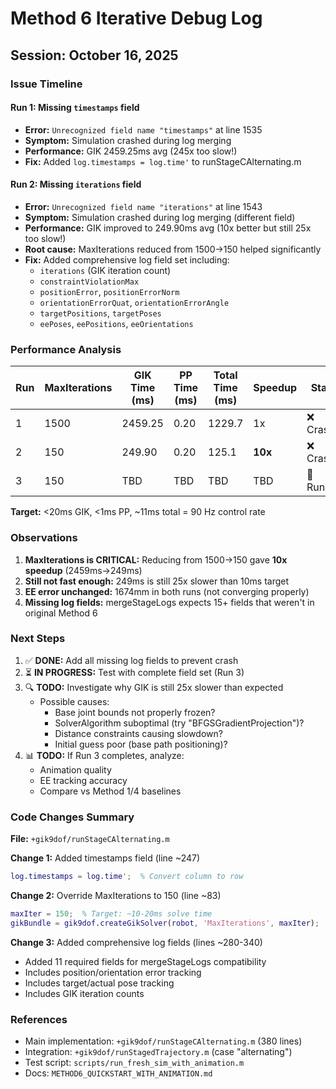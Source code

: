 # Method 6 Iterative Debug Log

## Session: October 16, 2025

### Issue Timeline

#### Run 1: Missing `timestamps` field
- **Error:** `Unrecognized field name "timestamps"` at line 1535
- **Symptom:** Simulation crashed during log merging
- **Performance:** GIK 2459.25ms avg (245x too slow!)
- **Fix:** Added `log.timestamps = log.time'` to runStageCAlternating.m

#### Run 2: Missing `iterations` field  
- **Error:** `Unrecognized field name "iterations"` at line 1543
- **Symptom:** Simulation crashed during log merging (different field)
- **Performance:** GIK improved to 249.90ms avg (10x better but still 25x too slow!)
- **Root cause:** MaxIterations reduced from 1500→150 helped significantly
- **Fix:** Added comprehensive log field set including:
  - `iterations` (GIK iteration count)
  - `constraintViolationMax`
  - `positionError`, `positionErrorNorm`
  - `orientationErrorQuat`, `orientationErrorAngle`
  - `targetPositions`, `targetPoses`
  - `eePoses`, `eePositions`, `eeOrientations`

### Performance Analysis

| Run | MaxIterations | GIK Time (ms) | PP Time (ms) | Total Time (ms) | Speedup | Status |
|-----|---------------|---------------|--------------|-----------------|---------|---------|
| 1   | 1500          | 2459.25       | 0.20         | 1229.7          | 1x      | ❌ Crashed |
| 2   | 150           | 249.90        | 0.20         | 125.1           | **10x** | ❌ Crashed |
| 3   | 150           | TBD           | TBD          | TBD             | TBD     | 🔄 Running |

**Target:** <20ms GIK, <1ms PP, ~11ms total = 90 Hz control rate

### Observations

1. **MaxIterations is CRITICAL:** Reducing from 1500→150 gave **10x speedup** (2459ms→249ms)
2. **Still not fast enough:** 249ms is still 25x slower than 10ms target
3. **EE error unchanged:** 1674mm in both runs (not converging properly)
4. **Missing log fields:** mergeStageLogs expects 15+ fields that weren't in original Method 6

### Next Steps

1. ✅ **DONE:** Add all missing log fields to prevent crash
2. ⏳ **IN PROGRESS:** Test with complete field set (Run 3)
3. 🔍 **TODO:** Investigate why GIK is still 25x slower than expected
   - Possible causes:
     - Base joint bounds not properly frozen?
     - SolverAlgorithm suboptimal (try "BFGSGradientProjection")?
     - Distance constraints causing slowdown?
     - Initial guess poor (base path positioning)?
4. 📊 **TODO:** If Run 3 completes, analyze:
   - Animation quality
   - EE tracking accuracy
   - Compare vs Method 1/4 baselines

### Code Changes Summary

**File:** `+gik9dof/runStageCAlternating.m`

**Change 1:** Added timestamps field (line ~247)
```matlab
log.timestamps = log.time';  % Convert column to row
```

**Change 2:** Override MaxIterations to 150 (line ~83)
```matlab
maxIter = 150;  % Target: ~10-20ms solve time
gikBundle = gik9dof.createGikSolver(robot, 'MaxIterations', maxIter);
```

**Change 3:** Added comprehensive log fields (lines ~280-340)
- Added 11 required fields for mergeStageLogs compatibility
- Includes position/orientation error tracking
- Includes target/actual pose tracking
- Includes GIK iteration counts

### References
- Main implementation: `+gik9dof/runStageCAlternating.m` (380 lines)
- Integration: `+gik9dof/runStagedTrajectory.m` (case "alternating")
- Test script: `scripts/run_fresh_sim_with_animation.m`
- Docs: `METHOD6_QUICKSTART_WITH_ANIMATION.md`
